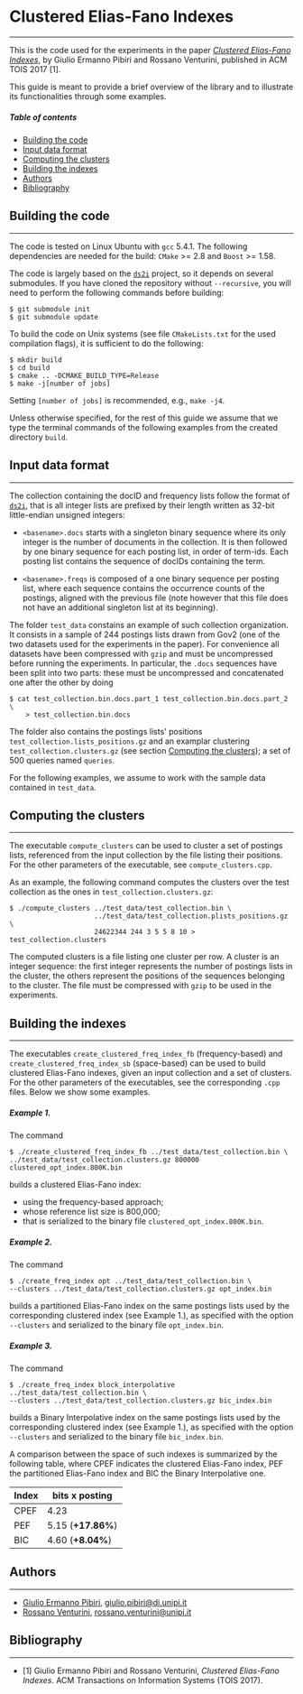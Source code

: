 Clustered Elias-Fano Indexes
============================
-----------------------------
This is the code used for the experiments in the paper [*Clustered Elias-Fano Indexes*](http://pages.di.unipi.it/pibiri/papers/TOIS17.pdf), by Giulio Ermanno Pibiri and Rossano Venturini, published in ACM TOIS 2017 [1].

This guide is meant to provide a brief overview of the library and to illustrate its functionalities through some examples.
##### Table of contents
* [Building the code](#building-the-code)
* [Input data format](#input-data-format)
* [Computing the clusters](#computing-the-clusters)
* [Building the indexes](#building-the-indexes)
* [Authors](#authors)
* [Bibliography](#bibliography)

Building the code
-----------------
-----------------
The code is tested on Linux Ubuntu with `gcc` 5.4.1. The following dependencies are needed for the build: `CMake` >= 2.8 and `Boost` >= 1.58.

The code is largely based on the [`ds2i`](https://github.com/ot/ds2i) project, so it depends on several submodules. If you have cloned the repository without `--recursive`, you will need to perform the following commands before
building:

    $ git submodule init
    $ git submodule update

To build the code on Unix systems (see file `CMakeLists.txt` for the used compilation flags), it is sufficient to do the following:

    $ mkdir build
    $ cd build
    $ cmake .. -DCMAKE_BUILD_TYPE=Release
    $ make -j[number of jobs]

Setting `[number of jobs]` is recommended, e.g., `make -j4`.

Unless otherwise specified, for the rest of this guide we assume that we type the terminal commands of the following examples from the created directory `build`.


Input data format
-----------------
-----------------
The collection containing the docID and frequency lists follow the format of [`ds2i`](https://github.com/ot/ds2i), that is all integer lists are prefixed by their length written as 32-bit little-endian unsigned integers:

* `<basename>.docs` starts with a singleton binary sequence where its only
  integer is the number of documents in the collection. It is then followed by
  one binary sequence for each posting list, in order of term-ids. Each posting
  list contains the sequence of docIDs containing the term.

* `<basename>.freqs` is composed of a one binary sequence per posting list, where
  each sequence contains the occurrence counts of the postings, aligned with the
  previous file (note however that this file does not have an additional
  singleton list at its beginning).

The folder `test_data` constains an example of such collection organization. It consists in a sample of 244 postings lists drawn from Gov2 (one of the two datasets used for the experiments in the paper). For convenience all datasets have been compressed with `gzip` and must be uncompressed before running the experiments.
In particular, the `.docs` sequences have been split into two parts: these must be uncompressed and concatenated one after the other by doing

    $ cat test_collection.bin.docs.part_1 test_collection.bin.docs.part_2 \
        > test_collection.bin.docs

The folder also contains the postings lists' positions `test_collection.lists_positions.gz` and an examplar clustering `test_collection.clusters.gz` (see section [Computing the clusters](#computing-the-clusters)); a set of 500 queries named `queries`.

For the following examples, we assume to work with the sample data contained in `test_data`.

Computing the clusters
----------------------
----------------------
The executable `compute_clusters` can be used to cluster a set of postings lists, referenced from the input collection by the file listing their positions. For the other parameters of the executable, see `compute_clusters.cpp`.

As an example, the following command computes the clusters over the test collection as the ones in `test_collection.clusters.gz`:

    $ ./compute_clusters ../test_data/test_collection.bin \
                         ../test_data/test_collection.plists_positions.gz \
                         24622344 244 3 5 5 8 10 > test_collection.clusters

The computed clusters is a file listing one cluster per row. A cluster is an integer sequence: the first integer represents the number of postings lists in the cluster, the others represent the positions of the sequences belonging to the cluster. The file must be compressed with `gzip` to be used in the experiments.

Building the indexes
--------------------
--------------------
The executables `create_clustered_freq_index_fb` (frequency-based) and `create_clustered_freq_index_sb` (space-based) can be used to build clustered Elias-Fano indexes, given an input collection and a set of clusters.
For the other parameters of the executables, see the corresponding `.cpp` files. Below we show some examples.

##### Example 1.
The command

    $ ./create_clustered_freq_index_fb ../test_data/test_collection.bin \
    ../test_data/test_collection.clusters.gz 800000 clustered_opt_index.800K.bin

builds a clustered Elias-Fano index:
* using the frequency-based approach;
* whose reference list size is 800,000;
* that is serialized to the binary file `clustered_opt_index.800K.bin`.

##### Example 2.
The command

    $ ./create_freq_index opt ../test_data/test_collection.bin \
    --clusters ../test_data/test_collection.clusters.gz opt_index.bin

builds a partitioned Elias-Fano index on the same postings lists used by the corresponding clustered index (see Example 1.), as specified with the option `--clusters` and serialized to the binary file `opt_index.bin`.

##### Example 3.
The command

    $ ./create_freq_index block_interpolative ../test_data/test_collection.bin \
    --clusters ../test_data/test_collection.clusters.gz bic_index.bin

builds a Binary Interpolative index on the same postings lists used by the corresponding clustered index (see Example 1.), as specified with the option `--clusters` and serialized to the binary file `bic_index.bin`.


A comparison between the space of such indexes is summarized by the following table, where CPEF indicates the clustered Elias-Fano index, PEF the partitioned Elias-Fano index and BIC the Binary Interpolative one.

|     **Index**     |**bits x posting** |
|-------------------|-------------------|
|CPEF               |4.23               |
|PEF                |5.15 (**+17.86%**) |
|BIC                |4.60 (**+8.04%**)  |

Authors
-------
-------
* [Giulio Ermanno Pibiri](http://pages.di.unipi.it/pibiri/), <giulio.pibiri@di.unipi.it>
* [Rossano Venturini](http://pages.di.unipi.it/rossano/), <rossano.venturini@unipi.it>

Bibliography
------------
------------
* [1] Giulio Ermanno Pibiri and Rossano Venturini, *Clustered Elias-Fano Indexes*. ACM Transactions on Information Systems (TOIS 2017).
